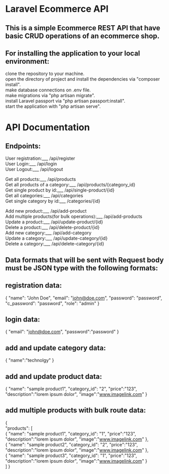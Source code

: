 # Laravel Ecommerce API 

## This is a simple Ecommerce REST API that have basic CRUD operations of an ecommerce shop. 
## For installing the application to your local environment:
 clone the repository to your machine.   
 open the directory of project and install the dependencies via "composer install".    
 make database connections on .env file.    
 make migrations via "php artisan migrate".     
 install Laravel passport via "php artisan passport:install".       
 start the application with "php artisan serve".     

# API Documentation
## Endpoints:

 User registration:___                           /api/register   
 User Login:___                                  /api/login    
 User Logout:___                                 /api/logout     

 Get all products:___                            /api/products                 
 Get all products of a category:___              /api/products/{category_id}      
 Get single product by id:___                    /api/single-product/{id}     
 Get all categories:___                          /api/categories    
 Get single category by id:___                   /categories/{id}     

 Add new product:___                             /api/add-product   
 Add multiple products(for bulk operations):___  /api/add-products    
 Update a product:___                            /api/update-product/{id}    
 Delete a product:___                            /api/delete-product/{id}     
 Add new category:___                            /api/add-category     
 Update a category:___                           /api/update-category/{id}      
 Delete a category:___                           /api/delete-category/{id}     

## Data formats that will be sent with Request body must be JSON type with the following formats:

## registration data:
{
    "name": "John Doe",
    "email": "john@doe.com",
    "password": "password",
    "c_password": "password",
    "role": "admin"
}

## login data:
{
    "email": "john@doe.com",
    "password":"password"
}

## add and update category data:
{
    "name":"technolgy"
}

## add and update product data:
{
    "name": "sample product1",
    "category_id": "2",
    "price":"123",
    "description":"lorem ipsum dolor",
    "image":"www.imagelink.com"
}

## add multiple products with bulk route data:
{   
   "products": [   
    {
    "name": "sample product1",
    "category_id": "1",
    "price":"123",
    "description":"lorem ipsum dolor",
    "image":"www.imagelink.com"
    },   
    {
    "name": "sample product2",
    "category_id": "2",
    "price":"123",
    "description":"lorem ipsum dolor",
    "image":"www.imagelink.com"
    },   
    {
    "name": "sample product3",
    "category_id": "1",
    "price":"123",
    "description":"lorem ipsum dolor",
    "image":"www.imagelink.com"
    }   
   ]
}
